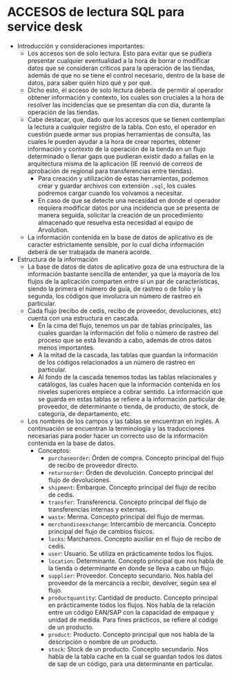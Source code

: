 # ACCESOS de lectura SQL para service desk
  - Introducción y consideraciones importantes:
    - Los accesos son de solo lectura. Esto para evitar que se pudiera presentar cualquier eventualidad a la hora de borrar o modificar datos que se consideran críticos para la operación de las tiendas, además de que no se tiene el control necesario, dentro de la base de datos, para saber quién hizo qué y por qué.
    - Dicho esto, el acceso de solo lectura debería de permitir al operador obtener información y contexto, los cuales son cruciales a la hora de resolver las incidencias que se presentan día con día, durante la operación de las tiendas.
    - Cabe destacar, que, dado que los accesos que se tienen contemplan la lectura a cualquier registro de la tabla. Con esto, el operador en cuestión puede armar sus propias herramientas de consulta, las cuales le pueden ayudar a la hora de crear reportes, obtener información y contexto de la operación de la tienda en un flujo determinado o llenar gaps que pudieran existir dado a fallas en la arquitectura misma de la aplicación (IE reenvió de correos de aprobación de regional para transferencias entre tiendas).
      - Para creación y utilización de estas herramientas, podemos crear y guardar archivos con extensión `.sql`, los cuales podremos cargar cuando los volvamos a necesitar.
      - En caso de que se detecte una necesidad en donde el operador requiera modificar datos por una incidencia que se presenta de manera seguida, solicitar la creación de un procedimiento almacenado que resuelva esta necesidad al equipo de Arvolution.
    - La información contenida en la base de datos de aplicativo es de caracter estrictamente sensible, por lo cual dicha información deberá de ser trabajada de manera acorde.
  - Estructura de la información
    - La base de datos de datos de aplicativo goza de una estructura de la información bastante sencilla de entender, ya que la mayoría de los flujos de la aplicación comparten entre sí un par de características, siendo la primera el número de guía, de rastreo o de folio y la segunda, los códigos que involucra un número de rastreo en particular.
    - Cada flujo (recibo de cedis, recibo de proveedor, devoluciones, etc) cuenta con una estructura en cascada.
      - En la cima del flujo, tenemos un par de tablas principales, las cuales guardan la información del folio o número de rastreo del proceso que se está llevando a cabo, además de otros datos menos importantes.
      - A la mitad de la cascada, las tablas que guardan la información de los códigos relacionados a un número de rastreo en particular.
      - Al fondo de la cascada tenemos todas las tablas relacionales y catálogos, las cuales hacen que la información contenida en los niveles superiores empiece a cobrar sentido. La información que se guarda en estas tablas se refiere a la información particular de proveedor, de determinante o tienda, de producto, de stock, de categoría, de departamento, etc.
    - Los nombres de los campos y las tablas se encuentran en inglés. A continuación se encuentran la terminología y las traducciones necesarias para poder hacer un correcto uso de la información contenida en la base de datos.
      - Conceptos:
        - `purchaseorder`: Órden de compra. Concepto principal del flujo de recibo de proveedor directo.
        - `returnorder`: Órden de devolución. Concepto principal del flujo de devoluciones.
        - `shipment`: Embarque. Concepto principal del flujo de recibo de cedis.
        - `transfer`: Transferencia. Concepto principal del flujo de transferencias internas y externas.
        - `waste`: Merma. Concepto principal del flujo de mermas.
        - `merchandiseexchange`: Intercambio de mercancía. Concepto principal del flujo de cambios físicos.
        - `locks`: Marchamos. Concepto auxiliar en el flujo de recibo de cedis.
        - `user`: Usuario. Se utiliza en prácticamente todos los flujos.
        - `location`: Determinante. Concepto principal que nos habla de la tienda o determinante en donde se lleva a cabo un flujo.
        - `supplier`: Proveedor. Concepto secundario. Nos habla del proveedor de la mercancía a recibir, devolver, según sea el flujo.
        - `productquantity`: Cantidad de producto. Concepto principal en prácticamente todos los flujos. Nos habla de la relación entre un código EAN/SAP con la capacidad de empaque y unidad de medida. Para fines prácticos, se refiere al código de un producto.
        - `product`: Producto. Concepto principal que nos habla de la descripción o nombre de un producto.
        - `stock`: Stock de un producto. Concepto secundario. Nos habla de la tabla cache en la cual se guardan todos los datos de sap de un código, para una determinante en particular.
